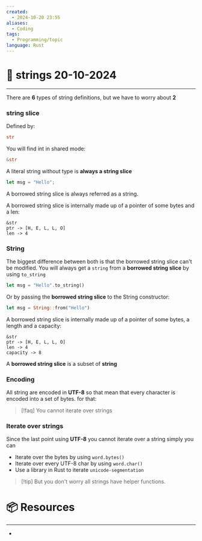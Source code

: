 ```yaml
---
created:
  - 2024-10-20 23:55
aliases:
  - Coding
tags:
  - Programming/topic
language: Rust
---
```

# 📃 strings  20-10-2024

---
There are **6** types of string definitions, but we have to worry about **2**

### string slice
Defined by:
```rust
str
```

You will find int in shared mode:
```rust
&str
```

A literal string without type is **always a string slice**
```rust
let msg = "Hello";
```

A borrowed string slice is always referred as a string.

A borrowed string slice is internally made up of a pointer of some bytes and a len:
```
&str
ptr -> [H, E, L, L, O]
len -> 4
```

### String
The biggest difference between both is that the borrowed string slice can't be modified.
You will always get a `string` from a **borrowed string slice** by using `to_string`

```rust
let msg = "Hello".to_string()
```

Or by passing the **borrowed string slice** to the String constructor:
```rust
let msg = String::from("Hello")
```

A borrowed string slice is internally made up of a pointer of some bytes, a length and a capacity:
```
&str
ptr -> [H, E, L, L, O]
len -> 4
capacity -> 8
```

A **borrowed string slice** is a subset of **string**

### Encoding
All string are encoded in **UTF-8** so that mean that every character is encoded into a set of bytes. for that:

>[!faq] You cannot iterate over strings

### Iterate over strings
Since the last point using **UTF-8** you cannot iterate over a string simply you can
- Iterate over the bytes by using `word.bytes()`
- Iterate over every UTF-8 char by using `word.char()`
- Use a library in Rust to iterate `unicode-segmentation`

> [!tip] But you don't worry all strings have helper functions.

# 📦 Resources
---
- 